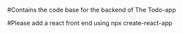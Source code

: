 #Contains the code base for the backend of The Todo-app

#Please add a react front end using npx create-react-app <app-name>
